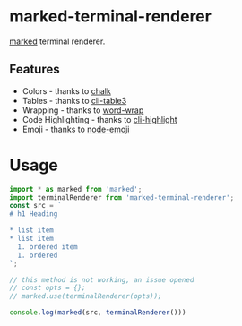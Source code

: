 # marked-terminal-renderer
[marked](https://github.com/markedjs/marked) terminal renderer.

## Features
* Colors - thanks to [chalk](https://github.com/chalk/chalk)
* Tables - thanks to [cli-table3](https://github.com/cli-table/cli-table3)
* Wrapping - thanks to [word-wrap](https://github.com/jonschlinkert/word-wrap)
* Code Highlighting - thanks to [cli-highlight](https://github.com/felixfbecker/cli-highlight)
* Emoji - thanks to [node-emoji](https://github.com/omnidan/node-emoji)

# Usage
```typescript
import * as marked from 'marked';
import terminalRenderer from 'marked-terminal-renderer';
const src = `
# h1 Heading

* list item
* list item
  1. ordered item
  1. ordered
`;

// this method is not working, an issue opened
// const opts = {};
// marked.use(terminalRenderer(opts));

console.log(marked(src, terminalRenderer()))
```

